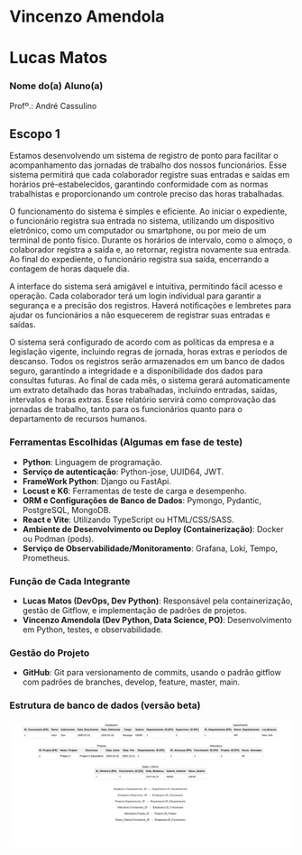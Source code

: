 # Vincenzo Amendola 
# Lucas Matos

### Nome do(a) Aluno(a)
Profº.: André Cassulino

## Escopo 1

Estamos desenvolvendo um sistema de registro de ponto para facilitar o acompanhamento das jornadas de trabalho dos nossos funcionários. Esse sistema permitirá que cada colaborador registre suas entradas e saídas em horários pré-estabelecidos, garantindo conformidade com as normas trabalhistas e proporcionando um controle preciso das horas trabalhadas.

O funcionamento do sistema é simples e eficiente. Ao iniciar o expediente, o funcionário registra sua entrada no sistema, utilizando um dispositivo eletrônico, como um computador ou smartphone, ou por meio de um terminal de ponto físico. Durante os horários de intervalo, como o almoço, o colaborador registra a saída e, ao retornar, registra novamente sua entrada. Ao final do expediente, o funcionário registra sua saída, encerrando a contagem de horas daquele dia.

A interface do sistema será amigável e intuitiva, permitindo fácil acesso e operação. Cada colaborador terá um login individual para garantir a segurança e a precisão dos registros. Haverá notificações e lembretes para ajudar os funcionários a não esquecerem de registrar suas entradas e saídas.

O sistema será configurado de acordo com as políticas da empresa e a legislação vigente, incluindo regras de jornada, horas extras e períodos de descanso. Todos os registros serão armazenados em um banco de dados seguro, garantindo a integridade e a disponibilidade dos dados para consultas futuras. Ao final de cada mês, o sistema gerará automaticamente um extrato detalhado das horas trabalhadas, incluindo entradas, saídas, intervalos e horas extras. Esse relatório servirá como comprovação das jornadas de trabalho, tanto para os funcionários quanto para o departamento de recursos humanos.

### Ferramentas Escolhidas (Algumas em fase de teste)
- **Python**: Linguagem de programação.
- **Serviço de autenticação**: Python-jose, UUID64, JWT.
- **FrameWork Python**: Django ou FastApi.
- **Locust e K6**: Ferramentas de teste de carga e desempenho.
- **ORM e Configurações de Banco de Dados**: Pymongo, Pydantic, PostgreSQL, MongoDB.
- **React e Vite**: Utilizando TypeScript ou HTML/CSS/SASS.
- **Ambiente de Desenvolvimento ou Deploy (Containerização)**: Docker ou Podman (pods).
- **Serviço de Observabilidade/Monitoramento**: Grafana, Loki, Tempo, Prometheus.

### Função de Cada Integrante
- **Lucas Matos (DevOps, Dev Python)**: Responsável pela containerização, gestão de Gitflow, e implementação de padrões de projetos.
- **Vincenzo Amendola (Dev Python, Data Science, PO)**: Desenvolvimento em Python, testes, e observabilidade.

### Gestão do Projeto
- **GitHub**: Git para versionamento de commits, usando o padrão gitflow com padrões de branches, develop, feature, master, main.

### Estrutura de banco de dados (versão beta)

![alt text](image.png)